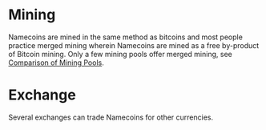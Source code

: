 # Mining
Namecoins are mined in the same method as bitcoins and most people practice merged mining wherein Namecoins are mined as a free by-product of Bitcoin mining. Only a few mining pools offer merged mining, see  [Comparison of Mining Pools](http://en.bitcoin.it/wiki/Comparison_of_mining_pools).

# Exchange
Several exchanges can trade Namecoins for other currencies.